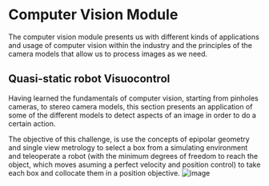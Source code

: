 # Computer Vision Module
  The computer vision module presents us with different kinds of applications and usage of computer vision within the industry and the principles of the camera models that allow us to process images as we need.

## Quasi-static robot Visuocontrol
  Having learned the fundamentals of computer vision, starting from pinholes cameras, to stereo camera models, this section presents an application of some of the different models to detect aspects of an image in order to do a certain action.
  
  The objective of this challenge, is use the concepts of epipolar geometry and single view metrology to select a box from a simulating environment and teleoperate a robot (with the minimum degrees of freedom to reach the object, which moves asuming a perfect velocity and position control) to take each box and collocate them in a position objective.
  ![image](https://github.com/DevasNAI/Electro-HorchatasPuzzleBot/assets/55808186/8d7ec7fb-73dd-4cad-a3d5-35938ca764b7)

  


